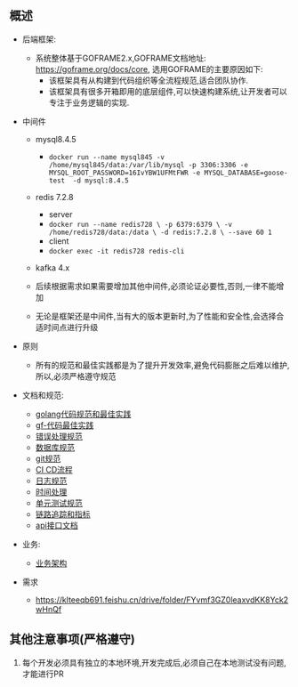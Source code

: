 ## 概述
- 后端框架: 
  - 系统整体基于GOFRAME2.x,GOFRAME文档地址: https://goframe.org/docs/core, 选用GOFRAME的主要原因如下:
    - 该框架具有从构建到代码组织等全流程规范,适合团队协作. 
    - 该框架具有很多开箱即用的底层组件,可以快速构建系统,让开发者可以专注于业务逻辑的实现.
- 中间件
  - mysql8.4.5
    - `docker run --name mysql845 -v /home/mysql845/data:/var/lib/mysql -p 3306:3306 -e MYSQL_ROOT_PASSWORD=16IvYBW1UFMtFWR -e MYSQL_DATABASE=goose-test  -d mysql:8.4.5`
  - redis 7.2.8
    - server 
    - `docker run --name redis728 \
    -p 6379:6379 \
    -v /home/redis728/data:/data \
    -d redis:7.2.8 \
    --save 60 1`
    - client 
     - `docker exec -it redis728 redis-cli`

  - kafka 4.x
  - 后续根据需求如果需要增加其他中间件,必须论证必要性,否则,一律不能增加
  - 无论是框架还是中间件,当有大的版本更新时,为了性能和安全性,会选择合适时间点进行升级
- 原则
  - 所有的规范和最佳实践都是为了提升开发效率,避免代码膨胀之后难以维护,所以,必须严格遵守规范
- 文档和规范: 
  - [golang代码规范和最佳实践](docs/golang代码规范和最佳实践.md)
  - [gf-代码最佳实践](docs/gf代码最佳实践.md)
  - [错误处理规范](docs/错误处理规范.md)
  - [数据库规范](docs/数据库规范.md)
  - [git规范](docs/git规范.md)
  - [CI CD流程](docs/CICD流程.md)
  - [日志规范](docs/日志规范.md)
  - [时间处理](docs/时间处理.md)
  - [单元测试规范](docs/单元测试规范.md)
  - [链路追踪和指标](docs/链路追踪和指标.md)
  - [api接口文档](docs/api接口文档.md)
- 业务:
  - [业务架构](docs/业务架构.md)

- 需求
  - https://klteeqb691.feishu.cn/drive/folder/FYvmf3GZ0leaxvdKK8Yck2wHnQf

## 其他注意事项(严格遵守)
1. 每个开发必须具有独立的本地环境,开发完成后,必须自己在本地测试没有问题,才能进行PR

